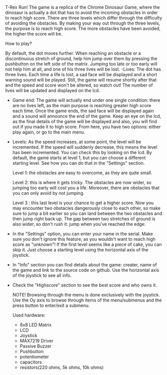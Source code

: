T-Rex Run!
 The game is a replica of the Chrome Dinosaur Game, where the dinosaur is actually a dot that has to avoid the incoming obstacles in order to reach high score. There are three levels which differ through the difficulty of avoiding the obstacles. By making your way out through the three levels, the purpose is to reach high score. The more obstacles have been avoided, the higher the score will be.
 
 How to play?
 
  By default, the dot moves further. When reaching an obstacle or a discontinuous stretch of ground, help him jump over them by pressing the pushbutton on the left side of the matrix. Jumping too late or too early will not help him at all, and one of his three lives will be lost.
-Lives: The dot has three lives. Each time a life is lost, a sad face will be displayed and a short warning sound will be played. Still, the game will resume shortly after that and the speed and score won't be altered, so watch out! The number of lives will be updated and displayed on the lcd.
- Game end: The game will actually end under one single condition: there are no lives left, as the main purpose is reaching greater high score each time. Once the game ends, the sad face will be displayed again and a sound will announce the end of the game. Keep an eye on the lcd, as the final details of the game will be displayed and also, you will find out if you made it to high score. From here, you have two options: either play again, or go to the main menu. 
- Levels: As the speed increases, at some point, the level will be incremented. If the speed will suddenly decrease, this means the level has been incremented. You can check this by looking on the lcd. By default, the game starts at level 1, but you can choose a different starting level. See how you can do that in the "Settings" section.

  Level 1:  the obstacles are easy to overcome, as they are quite small.
  
  Level 2:  this is where it gets tricky. The obstacles are now wider, so jumping too early will cost you a life. Moreover, there are               obstacles that you can only avoid by not jumping.
  
  Level 3 : this last level is your chance to get a higher score. Now you may encounter two obstacles dangerously close to each other,               so  make sure to jump a bit earlier so you can land between the two obstacles and then jump right back up. The gap between               two stretches of ground is also wider, so don't rush it: jump when you've reached the edge.
- In the "Settings" option, you can enter your name in the serial. Make sure you don't ignore this feature, as you wouldn't want to reach high score as "unknown"! If the first level seems like a piece of cake, you can skip it. Just choose a starting level using the horizontal axis of the joystick.

- In "Info" section you can find details about the game: creater, name of the game and link to the source code on github. Use the horizontal axis of the joystick to see all info.

- Check the "Highscore" section to see the best score and who owns it. 
  
  
  NOTE! Browsing through the menu is done exclusively with the joystick. Use the Oy axis to browse through items of the menu/submenus and the press button to enter/exit a submenu.
  
  Used hardware:
    - 8x8 LED Matrix
    - LCD
    - Joystick
    - MAX7219 Driver
    - Passive Buzzer
    - Pushbutton
    - potentiometer
    - capacitors
    - resistors(220 ohms, 5k ohms, 10k ohms)
  
  
